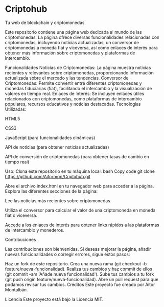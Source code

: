 # Criptohub
Tu web de blockchain y criptomonedas

Este repositorio contiene una página web dedicada al mundo de las criptomonedas. La página ofrece diversas funcionalidades relacionadas con criptomonedas, incluyendo noticias actualizadas, un conversor de criptomonedas a moneda fiat y viceversa, así como enlaces de interés para obtener más información sobre criptomonedas y plataformas de intercambio.

Funcionalidades
Noticias de Criptomonedas:
La página muestra noticias recientes y relevantes sobre criptomonedas, proporcionando información actualizada sobre el mercado y las tendencias.
Conversor de Criptomonedas:
Permite convertir entre diferentes criptomonedas y monedas fiduciarias (fiat), facilitando el intercambio y la visualización de valores en tiempo real.
Enlaces de Interés:
Se incluyen enlaces útiles relacionados con criptomonedas, como plataformas de intercambio populares, recursos educativos y noticias destacadas.
Tecnologías Utilizadas:

HTML5

CSS3

JavaScript (para funcionalidades dinámicas)

API de noticias (para obtener noticias actualizadas)

API de conversión de criptomonedas (para obtener tasas de cambio en tiempo real)


Uso:
Clona este repositorio en tu máquina local:
bash
Copy code
git clone https://github.com/Aitormon/Criptohub.git

Abre el archivo index.html en tu navegador web para acceder a la página.
Explora las diferentes secciones de la página:

Lee las noticias más recientes sobre criptomonedas.

Utiliza el conversor para calcular el valor de una criptomoneda en moneda fiat o viceversa.

Accede a los enlaces de interés para obtener links rápidos a las plataformas de intercambio y monederos.


Contribuciones

Las contribuciones son bienvenidas. Si deseas mejorar la página, añadir nuevas funcionalidades o corregir errores, sigue estos pasos:

Haz un fork de este repositorio.
Crea una nueva rama (git checkout -b feature/nueva-funcionalidad).
Realiza tus cambios y haz commit de ellos (git commit -am 'Añade nueva funcionalidad').
Sube tus cambios a tu fork (git push origin feature/nueva-funcionalidad).
Abre un pull request para que podamos revisar tus cambios.
Créditos
Este proyecto fue creado por Aitor Montalbán.

Licencia
Este proyecto está bajo la Licencia MIT.

